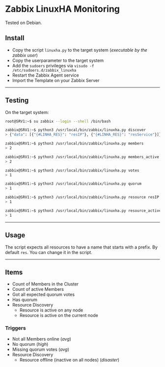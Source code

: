 # Zabbix LinuxHA Monitoring

Tested on Debian.

## Install

* Copy the script `linuxha.py` to the target system (*executable by the zabbix user*)
* Copy the userparameter to the target system
* Add the `sudoers` privileges via `visudo -f /etc/sudoers.d/zabbix_linuxha`
* Restart the Zabbix Agent service
* Import the Template on your Zabbix Server

----

## Testing

On the target system:

```bash
root@SRV1:~$ su zabbix --login --shell /bin/bash

zabbix@SRV1:~$ python3 /usr/local/bin/zabbix/linuxha.py discover
> {"data": [{"{#LINHA_RES}": "resIP"}, {"{#LINHA_RES}": "resService"}]}

zabbix@SRV1:~$ python3 /usr/local/bin/zabbix/linuxha.py members
> 2

zabbix@SRV1:~$ python3 /usr/local/bin/zabbix/linuxha.py members_active
> 2

zabbix@SRV1:~$ python3 /usr/local/bin/zabbix/linuxha.py votes
> 1

zabbix@SRV1:~$ python3 /usr/local/bin/zabbix/linuxha.py quorum
> 1

zabbix@SRV1:~$ python3 /usr/local/bin/zabbix/linuxha.py resource resIP
> 1

zabbix@SRV1:~$ python3 /usr/local/bin/zabbix/linuxha.py resource_active resIP
> 1
```

----

## Usage

The script expects all resources to have a name that starts with a prefix. By default `res`. You can change it in the script.

----

## Items

* Count of Members in the Cluster
* Count of active Members
* Got all expected quorum votes
* Has quorum
* Resource Discovery
  * Resource is active on any node
  * Resource is active on the current node

### Triggers

* Not all Members online (*avg*)
* No quorum (*high*)
* Missing quorum votes (*avg*)
* Resource Discovery
  * Resource offline (inactive on all nodes) (*disaster*)
